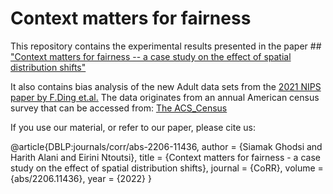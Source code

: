 # Context matters for fairness
This repository contains the experimental results presented in the paper ## ["Context matters for fairness -- a case study on the effect of spatial distribution shifts"](https://arxiv.org/abs/2206.11436)

It also contains bias analysis of the new Adult data sets from the [2021 NIPS paper by F.Ding et.al.](https://proceedings.neurips.cc/paper/2021/file/32e54441e6382a7fbacbbbaf3c450059-Paper.pdf) 
The data originates from an annual American census survey that can be accessed from: [The ACS_Census](https://www2.census.gov/programs-surveys/acs/data/pums/2019/)


If you use our material, or refer to our paper, please cite us: 

@article{DBLP:journals/corr/abs-2206-11436,
  author       = {Siamak Ghodsi and
                  Harith Alani and
                  Eirini Ntoutsi},
  title        = {Context matters for fairness - a case study on the effect of spatial
                  distribution shifts},
  journal      = {CoRR},
  volume       = {abs/2206.11436},
  year         = {2022}
}
